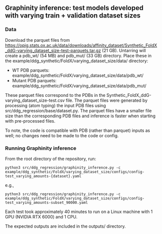 ## Graphinity inference: test models developed with varying train + validation dataset sizes

### Data
Download the parquet files from https://opig.stats.ox.ac.uk/data/downloads/affinity_dataset/Synthetic_FoldX_ddG-varying_dataset_size-test-parquets.tar.gz (21 GB). Untarring will create a pdb_wt/ (54 MB) and pdb_mut/ (33 GB) directory. Place these in the example/ddg_synthetic/FoldX/varying_dataset_size/data/ directory:
 - WT PDB parquets: example/ddg_synthetic/FoldX/varying_dataset_size/data/pdb_wt/
 - Mutant PDB parquets: example/ddg_synthetic/FoldX/varying_dataset_size/data/pdb_mut/

These parquet files correspond to the PDBs in the Synthetic_FoldX_ddG-varying_dataset_size-test.csv file. The parquet files were generated by processing (atom typing) the input PDB files using src/ddg_regression/base/dataset.py. The parquet files have a smaller file size than the corresponding PDB files and inference is faster when starting with pre-processed files.

To note, the code is compatible with PDB (rather than parquet) inputs as well; no changes need to be made to the code or config.

### Running Graphinity inference

From the root directory of the repository, run:
```
python3 src/ddg_regression/graphinity_inference.py -c example/ddg_synthetic/FoldX/varying_dataset_size/configs/config-test_varying_amounts-{dataset}.yaml
```
e.g.,
```
python3 src/ddg_regression/graphinity_inference.py -c example/ddg_synthetic/FoldX/varying_dataset_size/configs/config-test_varying_amounts-subset_90000.yaml
```

Each test took approximately 40 minutes to run on a Linux machine with 1 GPU (NVIDIA RTX 6000) and 1 CPU.

The expected outputs are included in the outputs/ directory.
